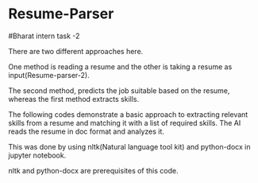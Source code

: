 # Resume-Parser
#Bharat intern task -2 

There are two different approaches here.

One method is reading a resume and the other is taking a resume as input(Resume-parser-2).

The second method, predicts the job suitable based on the resume, whereas the first method extracts skills.

The following codes demonstrate a basic approach to extracting relevant skills from a resume and matching it with a list of required skills.
The AI reads the resume in doc format and analyzes it.

This was done by using nltk(Natural language tool kit) and python-docx in jupyter notebook.

nltk and python-docx are prerequisites of this code.


